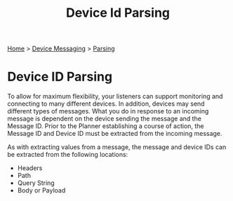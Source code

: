 ﻿---
title: Device Id Parsing
keywords: planner, parsers, messaging, devices, deviceid, routes, deviceconfigurations

created: 20170927
updated: 20170927
createdby: Kevin D. Wolf
updatedby: Kevin D. Wolf
---
[Home](../../Index.md) > [Device Messaging](../Index.md) > [Parsing](Index.md)

# Device ID Parsing

To allow for maximum flexibility, your listeners can support monitoring and connecting to many different devices.  In addition, devices 
may send different types of messages.  What you do in response to an incoming message is dependent on the 
device sending the message and the Message ID.  Prior to the Planner establishing a course of action, the Message ID and 
Device ID must be extracted from the incoming message.

As with extracting values from a message, the message and device IDs can be extracted from the following locations:
* Headers
* Path
* Query String 
* Body or Payload

